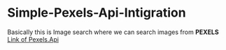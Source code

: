 # Simple-Pexels-Api-Intigration
Basically this is Image search where we can search images from <b>PEXELS</b> [Link of Pexels.Api]("https://www.pexels.com/api/") 
